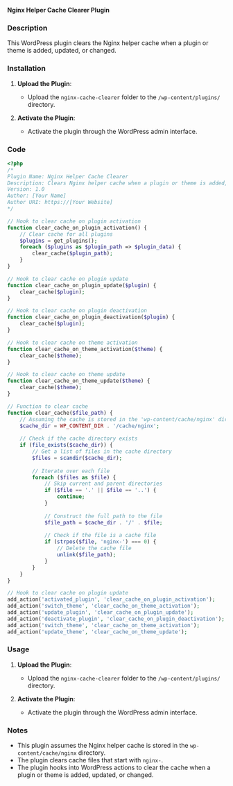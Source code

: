 **Nginx Helper Cache Clearer Plugin**

### Description

This WordPress plugin clears the Nginx helper cache when a plugin or theme is added, updated, or changed.

### Installation

1. **Upload the Plugin**:
   - Upload the `nginx-cache-clearer` folder to the `/wp-content/plugins/` directory.

2. **Activate the Plugin**:
   - Activate the plugin through the WordPress admin interface.

### Code

```php
<?php
/*
Plugin Name: Nginx Helper Cache Clearer
Description: Clears Nginx helper cache when a plugin or theme is added, updated, or changed.
Version: 1.0
Author: [Your Name]
Author URI: https://[Your Website]
*/

// Hook to clear cache on plugin activation
function clear_cache_on_plugin_activation() {
    // Clear cache for all plugins
    $plugins = get_plugins();
    foreach ($plugins as $plugin_path => $plugin_data) {
        clear_cache($plugin_path);
    }
}

// Hook to clear cache on plugin update
function clear_cache_on_plugin_update($plugin) {
    clear_cache($plugin);
}

// Hook to clear cache on plugin deactivation
function clear_cache_on_plugin_deactivation($plugin) {
    clear_cache($plugin);
}

// Hook to clear cache on theme activation
function clear_cache_on_theme_activation($theme) {
    clear_cache($theme);
}

// Hook to clear cache on theme update
function clear_cache_on_theme_update($theme) {
    clear_cache($theme);
}

// Function to clear cache
function clear_cache($file_path) {
    // Assuming the cache is stored in the 'wp-content/cache/nginx' directory
    $cache_dir = WP_CONTENT_DIR . '/cache/nginx';
    
    // Check if the cache directory exists
    if (file_exists($cache_dir)) {
        // Get a list of files in the cache directory
        $files = scandir($cache_dir);
        
        // Iterate over each file
        foreach ($files as $file) {
            // Skip current and parent directories
            if ($file == '.' || $file == '..') {
                continue;
            }
            
            // Construct the full path to the file
            $file_path = $cache_dir . '/' . $file;
            
            // Check if the file is a cache file
            if (strpos($file, 'nginx-') === 0) {
                // Delete the cache file
                unlink($file_path);
            }
        }
    }
}

// Hook to clear cache on plugin update
add_action('activated_plugin', 'clear_cache_on_plugin_activation');
add_action('switch_theme', 'clear_cache_on_theme_activation');
add_action('update_plugin', 'clear_cache_on_plugin_update');
add_action('deactivate_plugin', 'clear_cache_on_plugin_deactivation');
add_action('switch_theme', 'clear_cache_on_theme_activation');
add_action('update_theme', 'clear_cache_on_theme_update');
```

### Usage

1. **Upload the Plugin**:
   - Upload the `nginx-cache-clearer` folder to the `/wp-content/plugins/` directory.

2. **Activate the Plugin**:
   - Activate the plugin through the WordPress admin interface.

### Notes

- This plugin assumes the Nginx helper cache is stored in the `wp-content/cache/nginx` directory.
- The plugin clears cache files that start with `nginx-`.
- The plugin hooks into WordPress actions to clear the cache when a plugin or theme is added, updated, or changed.